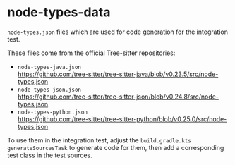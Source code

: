# node-types-data

`node-types.json` files which are used for code generation for the integration test.

These files come from the official Tree-sitter repositories:

- `node-types-java.json`\
  <https://github.com/tree-sitter/tree-sitter-java/blob/v0.23.5/src/node-types.json>
- `node-types-json.json`\
  <https://github.com/tree-sitter/tree-sitter-json/blob/v0.24.8/src/node-types.json>
- `node-types-python.json`\
  <https://github.com/tree-sitter/tree-sitter-python/blob/v0.25.0/src/node-types.json>

To use them in the integration test, adjust the `build.gradle.kts` `generateSourcesTask` to generate code for them,
then add a corresponding test class in the test sources.
